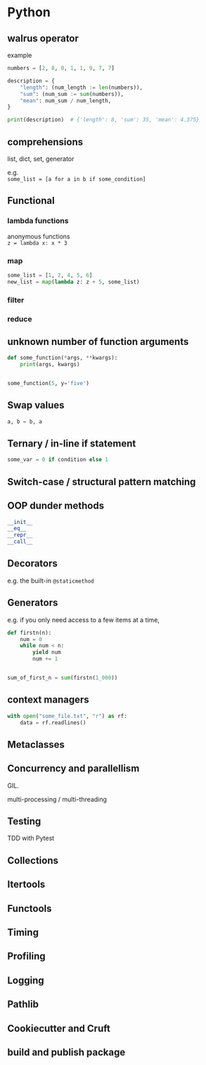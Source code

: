 # Python

## walrus operator

example
```Python
numbers = [2, 8, 0, 1, 1, 9, 7, 7]

description = {
    "length": (num_length := len(numbers)),
    "sum": (num_sum := sum(numbers)),
    "mean": num_sum / num_length,
}

print(description)  # {'length': 8, 'sum': 35, 'mean': 4.375}
```

## comprehensions

list, dict, set, generator

e.g.<br>
`some_list = [a for a in b if some_condition]`

## Functional

### lambda functions
anonymous functions<br>
`z = lambda x: x * 3`

### map
```Python
some_list = [1, 2, 4, 5, 6]
new_list = map(lambda z: z + 5, some_list)
```

### filter

### reduce

## unknown number of function arguments
```Python
def some_function(*args, **kwargs):
    print(args, kwargs)


some_function(5, y='five')
```

## Swap values
```Python
a, b = b, a
```

## Ternary / in-line if statement
```Python
some_var = 0 if condition else 1
```

## Switch-case / structural pattern matching

## OOP dunder methods

```Python
__init__
__eq__
__repr__
__call__
```

## Decorators
e.g. the built-in `@staticmethod`

## Generators
e.g. if you only need access to a few items at a time,
```Python
def firstn(n):
    num = 0
    while num < n:
        yield num
        num += 1


sum_of_first_n = sum(firstn(1_000))
```

## context managers
```Python
with open("some_file.txt", "r") as rf:
    data = rf.readlines()
```

## Metaclasses

## Concurrency and parallellism
GIL.

multi-processing / multi-threading

## Testing
TDD with Pytest

## Collections

## Itertools

## Functools

## Timing

## Profiling

## Logging

## Pathlib

## Cookiecutter and Cruft

## build and publish package
